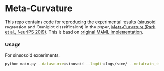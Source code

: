# Meta-Curvature 

This repo contains code for reproducing the experimental results (sinusoid regression and Omniglot classificaiont) in the paper, [Meta-Curvature (Park et al., NeurIPS 2019)](https://arxiv.org/abs/1902.03356). This is basd on [original MAML implementation](https://github.com/cbfinn/maml).


### Usage
For sinuosoid experiments,
```bash
python main.py --datasource=sinusoid --logdir=logs/sine/ --metatrain_iterations=70000 --norm=None --update_batch_size=10 --mc=True
```
